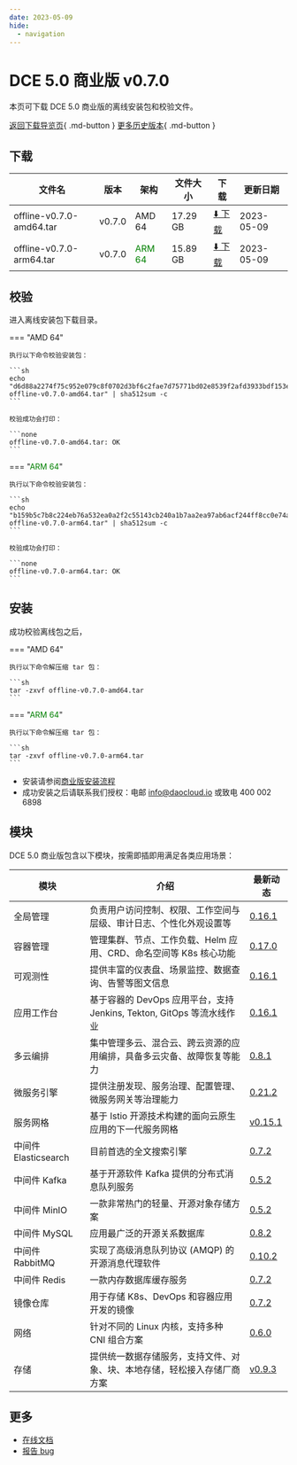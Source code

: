 ```yaml
---
date: 2023-05-09
hide:
  - navigation
---
```


# DCE 5.0 商业版 v0.7.0

本页可下载 DCE 5.0 商业版的离线安装包和校验文件。

[返回下载导览页](../index.md#_2){ .md-button } [更多历史版本](./dce5-installer-history.md){ .md-button }

## 下载

| 文件名 | 版本 | 架构 | 文件大小 | 下载 | 更新日期 |
| ----- | --- | --- | ----- | ----- | ------ |
| offline-v0.7.0-amd64.tar | v0.7.0 | AMD 64 | 17.29 GB | [:arrow_down: 下载](https://qiniu-download-public.daocloud.io/DaoCloud_Enterprise/dce5/offline-v0.7.0-amd64.tar) | 2023-05-09 |
| offline-v0.7.0-arm64.tar | v0.7.0 | <font color="green">ARM 64</font> | 15.89 GB | [:arrow_down: 下载](https://qiniu-download-public.daocloud.io/DaoCloud_Enterprise/dce5/offline-v0.7.0-arm64.tar) | 2023-05-09 |

## 校验

进入离线安装包下载目录。

=== "AMD 64"

    执行以下命令校验安装包：

    ```sh
    echo "d6d88a2274f75c952e079c8f0702d3bf6c2fae7d75771bd02e8539f2afd3933bdf153e5cb41237ce5285b04fd6fb6075389ea80f16713bdfbe620f86509eee42  offline-v0.7.0-amd64.tar" | sha512sum -c
    ```

    校验成功会打印：

    ```none
    offline-v0.7.0-amd64.tar: OK
    ```

=== "<font color="green">ARM 64</font>"

    执行以下命令校验安装包：

    ```sh
    echo "b159b5c7b8c224eb76a532ea0a2f2c55143cb240a1b7aa2ea97ab6acf244ff8cc0e74a46150c4ffa8d79409950573067ff5f9f8841fecb2af36ed20c4ffc048d  offline-v0.7.0-arm64.tar" | sha512sum -c
    ```

    校验成功会打印：

    ```none
    offline-v0.7.0-arm64.tar: OK
    ```

## 安装

成功校验离线包之后，

=== "AMD 64"

    执行以下命令解压缩 tar 包：

    ```sh
    tar -zxvf offline-v0.7.0-amd64.tar
    ```

=== "<font color="green">ARM 64</font>"

    执行以下命令解压缩 tar 包：

    ```sh
    tar -zxvf offline-v0.7.0-arm64.tar
    ```

- 安装请参阅[商业版安装流程](../../install/commercial/start-install.md)
- 成功安装之后请联系我们授权：电邮 info@daocloud.io 或致电 400 002 6898

## 模块

DCE 5.0 商业版包含以下模块，按需即插即用满足各类应用场景：

| 模块 | 介绍 | 最新动态 |
| ---- | --- | ------ |
| 全局管理 | 负责用户访问控制、权限、工作空间与层级、审计日志、个性化外观设置等 | [0.16.1](../../ghippo/intro/release-notes.md#v0161) |
| 容器管理 | 管理集群、节点、工作负载、Helm 应用、CRD、命名空间等 K8s 核心功能 | [0.17.0](../../kpanda/intro/release-notes.md#v0170) |
| 可观测性 | 提供丰富的仪表盘、场景监控、数据查询、告警等图文信息 | [0.16.1](../../insight/intro/releasenote.md#v0161) |
| 应用工作台 | 基于容器的 DevOps 应用平台，支持 Jenkins, Tekton, GitOps 等流水线作业 | [0.16.1](../../amamba/intro/release-notes.md#v0161) |
| 多云编排 | 集中管理多云、混合云、跨云资源的应用编排，具备多云灾备、故障恢复等能力 | [0.8.1](../../kairship/intro/release-notes.md#v081) |
| 微服务引擎 | 提供注册发现、服务治理、配置管理、微服务网关等治理能力 | [0.21.2](../../skoala/intro/release-notes.md#v0212) |
| 服务网格 | 基于 Istio 开源技术构建的面向云原生应用的下一代服务网格 | [v0.15.1](../../mspider/intro/release-notes.md#v0151) |
| 中间件 Elasticsearch | 目前首选的全文搜索引擎 | [0.7.2](../../middleware/elasticsearch/release-notes.md#v072) |
| 中间件 Kafka | 基于开源软件 Kafka 提供的分布式消息队列服务 | [0.5.2](../../middleware/kafka/release-notes.md#v052) |
| 中间件 MinIO | 一款非常热门的轻量、开源对象存储方案 | [0.5.2](../../middleware/minio/release-notes.md#v052) |
| 中间件 MySQL | 应用最广泛的开源关系数据库 | [0.8.2](../../middleware/mysql/release-notes.md#v082) |
| 中间件 RabbitMQ | 实现了高级消息队列协议 (AMQP) 的开源消息代理软件 | [0.10.2](../../middleware/rabbitmq/release-notes.md#v0102) |
| 中间件 Redis | 一款内存数据库缓存服务 | [0.7.2](../../middleware/redis/release-notes.md#v072) |
| 镜像仓库 | 用于存储 K8s、DevOps 和容器应用开发的镜像 | [0.7.2](../../kangaroo/intro/release-notes.md) |
| 网络 | 针对不同的 Linux 内核，支持多种 CNI 组合方案 | [0.6.0](../../network/intro/releasenotes.md#v060) |
| 存储 | 提供统一数据存储服务，支持文件、对象、块、本地存储，轻松接入存储厂商方案 | [v0.9.3](../../storage/hwameistor/releasenotes.md#v093) |

## 更多

- [在线文档](../../dce/index.md)
- [报告 bug](https://github.com/DaoCloud/DaoCloud-docs/issues)
